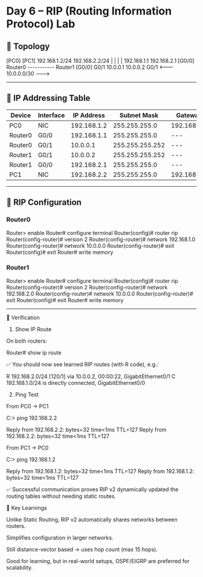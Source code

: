 # Day 6 – RIP (Routing Information Protocol) Lab

## 🔹 Topology
   [PC0]                         [PC1]
 192.168.1.2/24              192.168.2.2/24
     |                           |
     |                           |
192.168.1.1                 192.168.2.1
 [G0/0] Router0 ----------- Router1 [G0/0]
           G0/1   10.0.0.1   10.0.0.2   G0/1
                 <--- 10.0.0.0/30 --->


---

## 🔹 IP Addressing Table

| Device   | Interface | IP Address    | Subnet Mask     | Gateway       |
|----------|-----------|---------------|-----------------|---------------|
| PC0      | NIC       | 192.168.1.2   | 255.255.255.0   | 192.168.1.1   |
| Router0  | G0/0      | 192.168.1.1   | 255.255.255.0   | ---           |
| Router0  | G0/1      | 10.0.0.1      | 255.255.255.252 | ---           |
| Router1  | G0/1      | 10.0.0.2      | 255.255.255.252 | ---           |
| Router1  | G0/0      | 192.168.2.1   | 255.255.255.0   | ---           |
| PC1      | NIC       | 192.168.2.2   | 255.255.255.0   | 192.168.2.1   |

---

## 🔹 RIP Configuration

### Router0
Router> enable
Router# configure terminal
Router(config)# router rip
Router(config-router)# version 2
Router(config-router)# network 192.168.1.0
Router(config-router)# network 10.0.0.0
Router(config-router)# exit
Router(config)# exit
Router# write memory

### Router1
Router> enable
Router# configure terminal
Router(config)# router rip
Router(config-router)# version 2
Router(config-router)# network 192.168.2.0
Router(config-router)# network 10.0.0.0
Router(config-router)# exit
Router(config)# exit
Router# write memory



---

🔹 Verification
1. Show IP Route

On both routers:

Router# show ip route


✅ You should now see learned RIP routes (with R code), e.g.:

R    192.168.2.0/24 [120/1] via 10.0.0.2, 00:00:22, GigabitEthernet0/1
C    192.168.1.0/24 is directly connected, GigabitEthernet0/0

2. Ping Test

From PC0 → PC1

C:\> ping 192.168.2.2

Reply from 192.168.2.2: bytes=32 time<1ms TTL=127
Reply from 192.168.2.2: bytes=32 time<1ms TTL=127


From PC1 → PC0

C:\> ping 192.168.1.2

Reply from 192.168.1.2: bytes=32 time<1ms TTL=127
Reply from 192.168.1.2: bytes=32 time<1ms TTL=127


✅ Successful communication proves RIP v2 dynamically updated the routing tables without needing static routes.

🔹 Key Learnings

Unlike Static Routing, RIP v2 automatically shares networks between routers.

Simplifies configuration in larger networks.

Still distance-vector based → uses hop count (max 15 hops).

Good for learning, but in real-world setups, OSPF/EIGRP are preferred for scalability.
